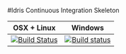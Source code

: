 #Idris Continuous Integration Skeleton

| OSX + Linux | Windows |
|-------------|---------|
|[![Build Status](https://travis-ci.org/RossMeikleham/Idris-CI-Skeleton.svg?branch=master)](https://travis-ci.org/RossMeikleham/Idris-CI-Skeleton)|[![Build status](https://ci.appveyor.com/api/projects/status/k2cqnv8su5ik54lf?svg=true)](https://ci.appveyor.com/project/RossMeikleham/idris-ci-skeleton)|
